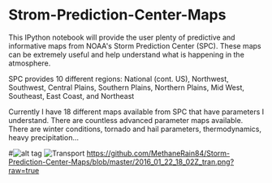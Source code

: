 # Strom-Prediction-Center-Maps
This IPython notebook will provide the user plenty of predictive and informative maps from NOAA's Storm Prediction Center (SPC). These maps can be extremely useful and help understand what is happening in the atmosphere. 

SPC provides 10 different regions: National (cont. US), Northwest, Southwest, Central Plains, Southern Plains, Northern Plains, Mid West, Southeast, East Coast, and Northeast

Currently I have 18 different maps available from SPC that have parameters I understand. There are countless advanced parameter maps available. There are winter conditions, tornado and hail parameters, thermodynamics, heavy precipitation... 

#![alt tag](https://raw.githubusercontent.com/username/projectname/branch/path/to/img.png)
![Transport](https://raw.githubusercontent.com/MethaneRain84/Storm-Prediction-Center-Maps/blob/master/2016_01_22_18_02Z_tran.png?raw=true)
https://github.com/MethaneRain84/Storm-Prediction-Center-Maps/blob/master/2016_01_22_18_02Z_tran.png?raw=true
